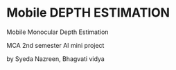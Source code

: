 # Mobile  DEPTH ESTIMATION

Mobile Monocular Depth Estimation

MCA 2nd semester AI mini project



by 
Syeda Nazreen, Bhagvati vidya

